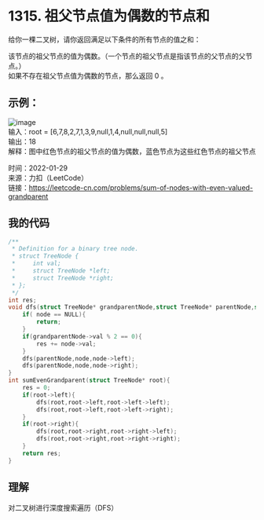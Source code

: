 # 1315. 祖父节点值为偶数的节点和
给你一棵二叉树，请你返回满足以下条件的所有节点的值之和：

该节点的祖父节点的值为偶数。（一个节点的祖父节点是指该节点的父节点的父节点。）  
如果不存在祖父节点值为偶数的节点，那么返回 0 。

## 示例：
![image](https://user-images.githubusercontent.com/39286292/151649774-a03685e4-bcbc-4009-894e-dd68149f3b96.png)  
输入：root = [6,7,8,2,7,1,3,9,null,1,4,null,null,null,5]  
输出：18  
解释：图中红色节点的祖父节点的值为偶数，蓝色节点为这些红色节点的祖父节点  

时间：2022-01-29  
来源：力扣（LeetCode）  
链接：https://leetcode-cn.com/problems/sum-of-nodes-with-even-valued-grandparent

## 我的代码
```C
/**
 * Definition for a binary tree node.
 * struct TreeNode {
 *     int val;
 *     struct TreeNode *left;
 *     struct TreeNode *right;
 * };
 */
int res;
void dfs(struct TreeNode* grandparentNode,struct TreeNode* parentNode,struct TreeNode* node){
    if( node == NULL){
        return;
    }
    if(grandparentNode->val % 2 == 0){
        res += node->val;
    }
    dfs(parentNode,node,node->left);
    dfs(parentNode,node,node->right);
}
int sumEvenGrandparent(struct TreeNode* root){
    res = 0;
    if(root->left){
        dfs(root,root->left,root->left->left);
        dfs(root,root->left,root->left->right);
    }
    if(root->right){
        dfs(root,root->right,root->right->left);
        dfs(root,root->right,root->right->right);
    }
    return res;
}
```

## 理解
对二叉树进行深度搜索遍历（DFS）
